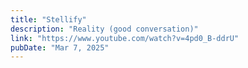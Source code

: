 ```yaml
---
title: "Stellify"
description: "Reality (good conversation)"
link: "https://www.youtube.com/watch?v=4pd0_B-ddrU"
pubDate: "Mar 7, 2025"
---
```

